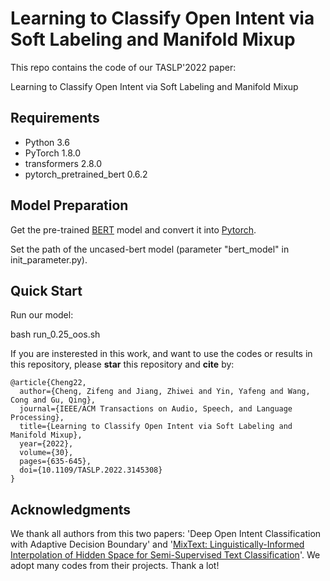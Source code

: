 # Learning to Classify Open Intent via Soft Labeling and Manifold Mixup

This repo contains the code of our TASLP'2022 paper:

Learning to Classify Open Intent via Soft Labeling and Manifold Mixup

## Requirements

- Python 3.6
- PyTorch 1.8.0
- transformers 2.8.0
- pytorch_pretrained_bert 0.6.2

## Model Preparation
Get the pre-trained [BERT](https://storage.googleapis.com/bert_models/2018_10_18/uncased_L-12_H-768_A-12.zip) model and convert it into [Pytorch](https://huggingface.co/transformers/converting_tensorflow_models.html). 

Set the path of the uncased-bert model (parameter "bert_model" in init_parameter.py).

## Quick Start  

Run our model:

bash run_0.25_oos.sh

If you are insterested in this work, and want to use the codes or results in this repository, please **star** this repository and **cite** by:
```
@article{Cheng22,
  author={Cheng, Zifeng and Jiang, Zhiwei and Yin, Yafeng and Wang, Cong and Gu, Qing},
  journal={IEEE/ACM Transactions on Audio, Speech, and Language Processing}, 
  title={Learning to Classify Open Intent via Soft Labeling and Manifold Mixup}, 
  year={2022},
  volume={30},
  pages={635-645},
  doi={10.1109/TASLP.2022.3145308}
}
```
## Acknowledgments
We thank all authors from this two papers: 'Deep Open Intent Classification with Adaptive Decision Boundary' and '[MixText: Linguistically-Informed Interpolation of Hidden Space for Semi-Supervised Text Classification](https://github.com/GT-SALT/MixText)'. We adopt many codes from their projects. Thank a lot!

